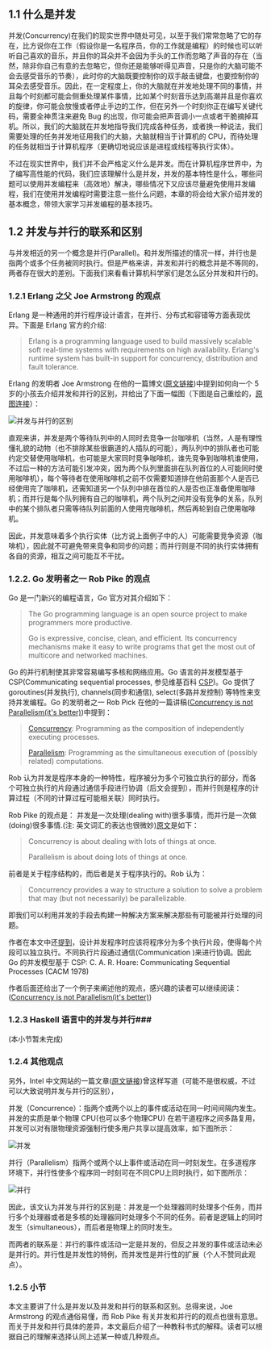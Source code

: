﻿## 1.1 什么是并发 ##

并发(Concurrency)在我们的现实世界中随处可见，以至于我们常常忽略了它的存在，比方说你在工作（假设你是一名程序员，你的工作就是编程）的时候也可以听听自己喜欢的音乐，并且你的耳朵并不会因为手头的工作而忽略了声音的存在（当然，除非你自己有意的去忽略它，但你还是能够听得见声音，只是你的大脑可能不会去感受音乐的节奏），此时你的大脑既要控制你的双手敲击键盘，也要控制你的耳朵去感受音乐。因此，在一定程度上，你的大脑就在并发地处理不同的事情，并且每个时刻都可能会侧重处理某件事情，比如某个时刻音乐达到高潮并且是你喜欢的旋律，你可能会放慢或者停止手边的工作，但在另外一个时刻你正在编写关键代码，需要全神贯注来避免 Bug 的出现，你可能会把声音调小一点或者干脆摘掉耳机。所以，我们的大脑就在并发地指导我们完成各种任务，或者换一种说法，我们需要处理的任务并发地征用我们的大脑，大脑就相当于计算机的 CPU，而待处理的任务就相当于计算机程序（更确切地说应该是进程或线程等执行实体）。

不过在现实世界中，我们并不会严格定义什么是并发。而在计算机程序世界中，为了编写高性能的代码，我们应该理解什么是并发，并发的基本特性是什么，哪些问题可以使用并发编程来（高效地）解决，哪些情况下又应该尽量避免使用并发编程，我们在使用并发编程时需要注意一些什么问题，本章的将会给大家介绍并发的基本概念，带领大家学习并发编程的基本技巧。


## 1.2 并发与并行的联系和区别 ##

与并发相近的另一个概念是并行(Parallel)。和并发所描述的情况一样，并行也是指两个或多个任务被同时执行。但是严格来讲，并发和并行的概念并是不等同的，两者存在很大的差别。下面我们来看看计算机科学家们是怎么区分并发和并行的。

### 1.2.1 Erlang 之父 Joe Armstrong 的观点 ###

Erlang 是一种通用的并行程序设计语言，在并行、分布式和容错等方面表现优异。下面是 Erlang 官方的介绍:

> Erlang is a programming language used to build massively scalable soft real-time systems with requirements on high availability. Erlang's runtime system has built-in support for concurrency, distribution and fault tolerance.

Erlang 的发明者 Joe Armstrong 在他的一篇博文([原文链接](http://joearms.github.io/2013/04/05/concurrent-and-parallel-programming.html))中提到如何向一个 5 岁的小孩去介绍并发和并行的区别，并给出了下面一幅图（下图是自己重绘的，[原图连接](http://joearms.github.io/2013/04/05/concurrent-and-parallel-programming.html)）：

![并发与并行的区别](https://raw.github.com/forhappy/A-Detailed-Cplusplus-Concurrency-Tutorial/master/images/chapter1/concurrent-vs-parallel.png)

直观来讲，并发是两个等待队列中的人同时去竞争一台咖啡机（当然，人是有理性懂礼貌的动物（也不排除某些很霸道的人插队的可能），两队列中的排队者也可能约定交替使用咖啡机，也可能是大家同时竞争咖啡机，谁先竞争到咖啡机谁使用，不过后一种的方法可能引发冲突，因为两个队列里面排在队列首位的人可能同时使用咖啡机），每个等待者在使用咖啡机之前不仅需要知道排在他前面那个人是否已经使用完了咖啡机，还需知道另一个队列中排在首位的人是否也正准备使用咖啡机；而并行是每个队列拥有自己的咖啡机，两个队列之间并没有竞争的关系，队列中的某个排队者只需等待队列前面的人使用完咖啡机，然后再轮到自己使用咖啡机。

因此，并发意味着多个执行实体（比方说上面例子中的人）可能需要竞争资源（咖啡机），因此就不可避免带来竞争和同步的问题；而并行则是不同的执行实体拥有各自的资源，相互之间可能互不干扰。


### 1.2.2. Go 发明者之一 Rob Pike 的观点 ###

Go 是一门新兴的编程语言，Go 官方对其介绍如下：

> The Go programming language is an open source project to make programmers more productive.
>
> Go is expressive, concise, clean, and efficient. Its concurrency mechanisms make it easy to write programs that get the most out of multicore and networked machines.

Go 的并行机制使其非常容易编写多核和网络应用。Go 语言的并发模型基于 CSP(Communicating sequential processes, 参见维基百科 [CSP](http://en.wikipedia.org/wiki/Communicating_Sequential_Processes))。Go 提供了 goroutines(并发执行), channels(同步和通信), select(多路并发控制) 等特性来支持并发编程。Go 的发明者之一 Rob Pick 在他的一篇讲稿([Concurrency is not Parallelism(it's better)](http://concur.rspace.googlecode.com/hg/talk/concur.html))中提到：

> [Concurrency](http://concur.rspace.googlecode.com/hg/talk/concur.html#slide-3): Programming as the composition of independently executing processes.
>
> [Parallelism](http://concur.rspace.googlecode.com/hg/talk/concur.html#slide-4): Programming as the simultaneous execution of (possibly related) computations.

Rob 认为并发是程序本身的一种特性，程序被分为多个可独立执行的部分，而各个可独立执行的片段通过通信手段进行协调（后文会提到），而并行则是程序的计算过程（不同的计算过程可能相关联）同时执行。

Rob Pike 的观点是： 并发是一次处理(dealing with)很多事情，而并行是一次做(doing)很多事情.(注: 英文词汇的表达也很微妙)[原文](http://concur.rspace.googlecode.com/hg/talk/concur.html#slide-5)是如下：

> Concurrency is about dealing with lots of things at once.
> 
> Parallelism is about doing lots of things at once.

前者是关于程序结构的，而后者是关于程序执行的。Rob 认为：

> Concurrency provides a way to structure a solution to solve a problem that may (but not necessarily) be parallelizable.

即我们可以利用并发的手段去构建一种解决方案来解决那些有可能被并行处理的问题。

作者在本文中还[提到](http://concur.rspace.googlecode.com/hg/talk/concur.html#slide-7)，设计并发程序时应该将程序分为多个执行片段，使得每个片段可以独立执行。不同执行片段通过通信(Communication )来进行协调。因此 Go 的并发模型基于 CSP: C. A. R. Hoare: Communicating Sequential Processes (CACM 1978)

作者后面还给出了一个例子来阐述他的观点，感兴趣的读者可以继续阅读：([Concurrency is not Parallelism(it's better)](http://concur.rspace.googlecode.com/hg/talk/concur.html))

### 1.2.3 Haskell 语言中的并发与并行###

(本小节暂未完成)

### 1.2.4 其他观点 ###

另外，Intel 中文网站的一篇文章([原文链接](http://software.intel.com/zh-cn/blogs/2010/11/30/400006465))曾这样写道（可能不是很权威，不过可以大致说明并发与并行的区别），

并发（Concurrence）：指两个或两个以上的事件或活动在同一时间间隔内发生。并发的实质是单个物理 CPU(也可以多个物理CPU) 在若干道程序之间多路复用，并发可以对有限物理资源强制行使多用户共享以提高效率，如下图所示：

![并发](https://raw.github.com/forhappy/A-Detailed-Cplusplus-Concurrency-Tutorial/master/images/chapter1/intel-blog-concurrency.png)

并行（Parallelism）指两个或两个以上事件或活动在同一时刻发生。在多道程序环境下，并行性使多个程序同一时刻可在不同CPU上同时执行，如下图所示：

![并行](https://raw.github.com/forhappy/A-Detailed-Cplusplus-Concurrency-Tutorial/master/images/chapter1/intel-blog-parallel.png)

因此，该文认为并发与并行的区别是：并发是一个处理器同时处理多个任务，而并行多个处理器或者是多核的处理器同时处理多个不同的任务。前者是逻辑上的同时发生（simultaneous），而后者是物理上的同时发生。

而两者的联系是：并行的事件或活动一定是并发的，但反之并发的事件或活动未必是并行的。并行性是并发性的特例，而并发性是并行性的扩展（个人不赞同此观点）。 


### 1.2.5 小节 ###

本文主要讲了什么是并发以及并发和并行的联系和区别。总得来说，Joe Armstrong 的观点通俗易懂，而 Rob Pike 有关并发和并行的的观点也很有意思。而关于并发和并行具体的差异，本文最后介绍了一种教科书式的解释。读者可以根据自己的理解来选择认同上述某一种或几种观点。



